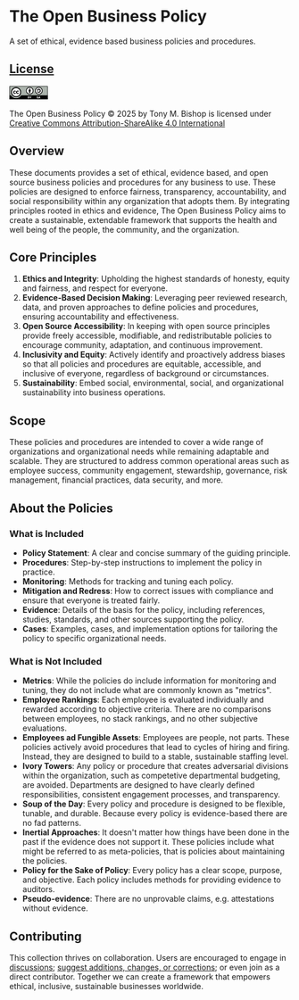 # The Open Business Policy

A set of ethical, evidence based business policies and procedures.

## [License](LICENSE.md)

<img src="images/by-sa.svg" style="height:24px;" />

The Open Business Policy © 2025 by Tony M. Bishop is licensed under
[Creative Commons Attribution-ShareAlike 4.0 International](https://creativecommons.org/licenses/by-sa/4.0/)&nbsp;&nbsp;

## Overview

These documents provides a set of ethical, evidence based, and open source business policies and procedures for any business to use. These policies are designed to enforce fairness, transparency, accountability, and social responsibility within any organization that adopts them. By integrating principles rooted in ethics and evidence, The Open Business Policy aims to create a sustainable, extendable framework that supports the health and well being of the people, the community, and the organization. 

## Core Principles

1. **Ethics and Integrity**: Upholding the highest standards of honesty, equity and fairness, and respect for everyone.
2. **Evidence-Based Decision Making**: Leveraging peer reviewed research, data, and proven approaches to define policies and procedures, ensuring accountability and effectiveness.
3. **Open Source Accessibility**: In keeping with open source principles provide freely accessible, modifiable, and redistributable policies to encourage community, adaptation, and continuous improvement.
4. **Inclusivity and Equity**: Actively identify and proactively address biases so that all policies and procedures are equitable, accessible, and inclusive of everyone, regardless of background or circumstances.
6. **Sustainability**: Embed social, environmental, social, and organizational sustainability into business operations.

## Scope

These policies and procedures are intended to cover a wide range of organizations and organizational needs while remaining adaptable and scalable. They are structured to address common operational areas such as employee success, community engagement, stewardship, governance, risk management, financial practices, data security, and more. 

## About the Policies

### What is Included

- **Policy Statement**: A clear and concise summary of the guiding principle.
- **Procedures**: Step-by-step instructions to implement the policy in practice.
- **Monitoring**: Methods for tracking and tuning each policy.
- **Mitigation and Redress**: How to correct issues with compliance and ensure that everyone is treated fairly.
- **Evidence**: Details of the basis for the policy, including references, studies, standards, and other sources supporting the policy.
- **Cases**: Examples, cases, and implementation options for tailoring the policy to specific organizational needs.

### What is Not Included

- **Metrics**: While the policies do include information for monitoring and tuning, they do not include what are commonly known as "metrics".
- **Employee Rankings**: Each employee is evaluated individually and rewarded according to objective criteria. There are no comparisons between employees, no stack rankings, and no other subjective evaluations.
- **Employees ad Fungible Assets**: Employees are people, not parts. These policies actively avoid procedures that lead to cycles of hiring and firing. Instead, they are designed to build to a stable, sustainable staffing level.
- **Ivory Towers**: Any policy or procedure that creates adversarial divisions within the organization, such as competetive departmental budgeting, are avoided. Departments are designed to have clearly defined responsibilities, consistent engagement processes, and transparency.
- **Soup of the Day**: Every policy and procedure is designed to be flexible, tunable, and durable. Because every policy is evidence-based there are no fad patterns.
- **Inertial Approaches**: It doesn't matter how things have been done in the past if the evidence does not support it. These policies include what might be referred to as meta-policies, that is policies about maintaining the policies.
- **Policy for the Sake of Policy**: Every policy has a clear scope, purpose, and objective. Each policy includes methods for providing evidence to auditors.
- **Pseudo-evidence**: There are no unprovable claims, e.g. attestations without evidence.

## Contributing

This collection thrives on collaboration. Users are encouraged to engage in [discussions](https://github.com/JEleniel/open-business-policy/edit/repo-setup/README.md); [suggest additions, changes, or corrections](https://github.com/JEleniel/open-business-policy/edit/repo-setup/README.md); or even join as a direct contributor. Together we can create a framework that empowers ethical, inclusive, sustainable businesses worldwide.
